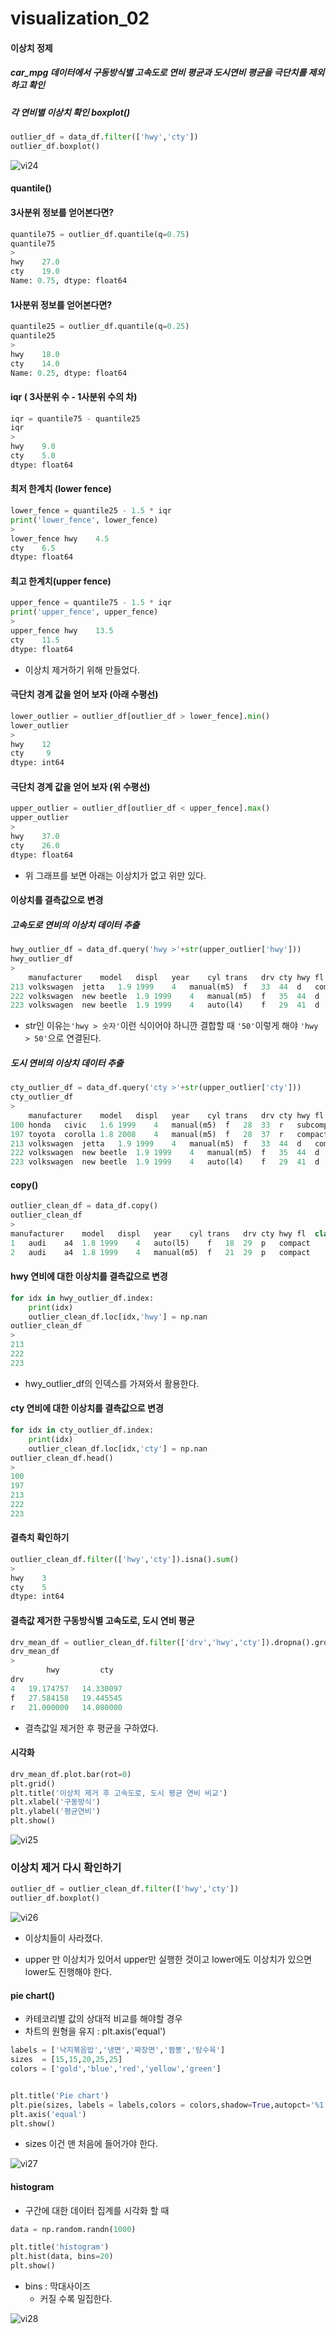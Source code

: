 # visualization_02

#### 이상치 정제

##### car_mpg 데이터에서 구동방식별 고속도로 연비 평균과 도시연비 평균을 극단치를 제외하고 확인

##### 각 연비별 이상치 확인 boxplot()

```python
outlier_df = data_df.filter(['hwy','cty'])
outlier_df.boxplot()
```

![vi24](./img/vi24.png)

#### quantile()

#### 3사분위 정보를 얻어본다면?

```python
quantile75 = outlier_df.quantile(q=0.75)
quantile75
>
hwy    27.0
cty    19.0
Name: 0.75, dtype: float64
```

#### 1사분위 정보를 얻어본다면?

```python
quantile25 = outlier_df.quantile(q=0.25)
quantile25
>
hwy    18.0
cty    14.0
Name: 0.25, dtype: float64
```

#### iqr ( 3사분위 수 - 1사분위 수의 차)

```python
iqr = quantile75 - quantile25
iqr
>
hwy    9.0
cty    5.0
dtype: float64
```

#### 최저 한계치 (lower fence)

```python
lower_fence = quantile25 - 1.5 * iqr
print('lower_fence', lower_fence)
>
lower_fence hwy    4.5
cty    6.5
dtype: float64
```

#### 최고 한계치(upper fence)

```python
upper_fence = quantile75 - 1.5 * iqr
print('upper_fence', upper_fence)
>
upper_fence hwy    13.5
cty    11.5
dtype: float64
```

- 이상치 제거하기 위해 만들었다. 

####  극단치 경계 값을 얻어 보자 (아래 수평선)

```python
lower_outlier = outlier_df[outlier_df > lower_fence].min()
lower_outlier
>
hwy    12
cty     9
dtype: int64
```

#### 극단치 경계 값을 얻어 보자 (위 수평선)

```python
upper_outlier = outlier_df[outlier_df < upper_fence].max()
upper_outlier
>
hwy    37.0
cty    26.0
dtype: float64
```

- 위 그래프를 보면 아래는 이상치가 없고 위만 있다.

#### 이상치를 결측값으로 변경

#####  고속도로 연비의 이상치 데이터 추출

```python
hwy_outlier_df = data_df.query('hwy >'+str(upper_outlier['hwy']))
hwy_outlier_df
>
	manufacturer	model	displ	year	cyl	trans	drv	cty	hwy	fl	class
213	volkswagen	jetta	1.9	1999	4	manual(m5)	f	33	44	d	compact
222	volkswagen	new beetle	1.9	1999	4	manual(m5)	f	35	44	d	subcompact
223	volkswagen	new beetle	1.9	1999	4	auto(l4)	f	29	41	d	subcompact
```

- str인 이유는` 'hwy > 숫자' `이런 식이어야 하니깐 결합할 때 `'50'`이렇게 해야 `'hwy > 50'`으로 연결된다.

##### 도시 연비의 이상치 데이터 추출

```python
cty_outlier_df = data_df.query('cty >'+str(upper_outlier['cty']))
cty_outlier_df
>
	manufacturer	model	displ	year	cyl	trans	drv	cty	hwy	fl	class
100	honda	civic	1.6	1999	4	manual(m5)	f	28	33	r	subcompact
197	toyota	corolla	1.8	2008	4	manual(m5)	f	28	37	r	compact
213	volkswagen	jetta	1.9	1999	4	manual(m5)	f	33	44	d	compact
222	volkswagen	new beetle	1.9	1999	4	manual(m5)	f	35	44	d	subcompact
223	volkswagen	new beetle	1.9	1999	4	auto(l4)	f	29	41	d	subcompact
```

#### copy()

```python
outlier_clean_df = data_df.copy()
outlier_clean_df
>
manufacturer	model	displ	year	cyl	trans	drv	cty	hwy	fl	class
1	audi	a4	1.8	1999	4	auto(l5)	f	18	29	p	compact
2	audi	a4	1.8	1999	4	manual(m5)	f	21	29	p	compact
```

#### hwy 연비에 대한 이상치를 결측값으로 변경

```python
for idx in hwy_outlier_df.index:
    print(idx)
    outlier_clean_df.loc[idx,'hwy'] = np.nan
outlier_clean_df
>
213
222
223
```

- hwy_outlier_df의 인덱스를 가져와서 활용한다.

#### cty 연비에 대한 이상치를 결측값으로 변경

```python
for idx in cty_outlier_df.index:
    print(idx)
    outlier_clean_df.loc[idx,'cty'] = np.nan
outlier_clean_df.head()
>
100
197
213
222
223
```

#### 결측치 확인하기

```python
outlier_clean_df.filter(['hwy','cty']).isna().sum()
>
hwy    3
cty    5
dtype: int64
```

#### 결측값 제거한 구동방식별 고속도로, 도시 연비 평균

```python
drv_mean_df = outlier_clean_df.filter(['drv','hwy','cty']).dropna().groupby('drv').mean()
drv_mean_df
>
		hwy			cty
drv		
4	19.174757	14.330097
f	27.584158	19.445545
r	21.000000	14.080000
```

- 결측값일 제거한 후 평균을 구하였다.

#### 시각화

```python
drv_mean_df.plot.bar(rot=0)
plt.grid()
plt.title('이상치 제거 후 고속도로, 도시 평균 연비 비교')
plt.xlabel('구동방식')
plt.ylabel('평균연비')
plt.show()
```

![vi25](./img/vi25.png)

### 이상치 제거 다시 확인하기

```python
outlier_df = outlier_clean_df.filter(['hwy','cty'])
outlier_df.boxplot()
```

![vi26](./img/vi26.png)

- 이상치들이 사라졌다.

- upper 만 이상치가 있어서 upper만 실행한 것이고 lower에도 이상치가 있으면 lower도 진행해야 한다.

#### pie chart()

- 카테코리별 값의 상대적 비교를 해야할 경우
- 차트의 원형을 유지 : plt.axis('equal')

```python
labels = ['낙지볶음밥','냉면','짜장면','짬뽕','탕수육']
sizes  = [15,15,20,25,25]
colors = ['gold','blue','red','yellow','green']


plt.title('Pie chart')
plt.pie(sizes, labels = labels,colors = colors,shadow=True,autopct='%1.1f%%')
plt.axis('equal')
plt.show()
```

- sizes 이건 맨 처음에 들어가야 한다.

![vi27](./img/vi27.png)

#### histogram

- 구간에 대한 데이터 집계를 시각화 할 때

```python
data = np.random.randn(1000)

plt.title('histogram')
plt.hist(data, bins=20)
plt.show()
```

- bins : 막대사이즈 
  - 커질 수록 밀집한다.

![vi28](./img/vi28.png)